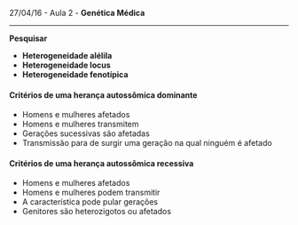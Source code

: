 27/04/16 - Aula 2 - **Genética Médica**

---

**Pesquisar**

* **Heterogeneidade alélila**
* **Heterogeneidade locus**
* **Heterogeneidade fenotípica**

#### Critérios de uma herança autossômica dominante

* Homens e mulheres afetados
* Homens e mulheres transmitem
* Gerações sucessivas são afetadas
* Transmissão para de surgir uma geração na qual ninguém é afetado

#### Critérios de uma herança autossômica recessiva

* Homens e mulheres afetados
* Homens e mulheres podem transmitir
* A característica pode pular gerações
* Genitores são heterozigotos ou afetados




